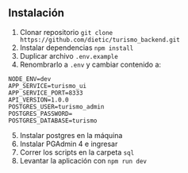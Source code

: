 ## Instalación

1. Clonar repositorio `git clone https://github.com/dietic/turismo_backend.git`
2. Instalar dependencias `npm install`
3. Duplicar archivo `.env.example`
4. Renombrarlo a `.env` y cambiar contenido a:
```
NODE_ENV=dev
APP_SERVICE=turismo_ui
APP_SERVICE_PORT=8333
API_VERSION=1.0.0
POSTGRES_USER=turismo_admin
POSTGRES_PASSWORD=
POSTGRES_DATABASE=turismo
```
5. Instalar postgres en la máquina
6. Instalar PGAdmin 4 e ingresar
7. Correr los scripts en la carpeta `sql`
8. Levantar la aplicación con `npm run dev`